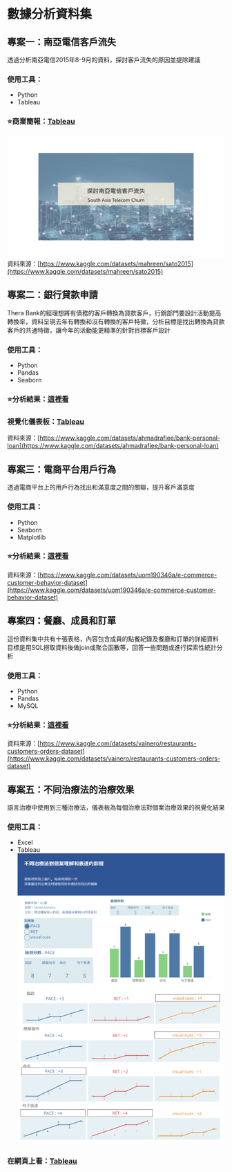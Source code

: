 # 數據分析資料集
## 專案一：南亞電信客戶流失
透過分析南亞電信2015年8-9月的資料，探討客戶流失的原因並提除建議  
### 使用工具：
- Python
- Tableau
### ⭐商業簡報：[Tableau](https://public.tableau.com/app/profile/yii.chen/viz/southasiatelecomchurn/1_1)
![plot](南亞電信客戶流失商業簡報/投影片1.PNG)  
資料來源：[https://www.kaggle.com/datasets/mahreen/sato2015](https://www.kaggle.com/datasets/mahreen/sato2015)  
## 專案二：銀行貸款申請  
Thera Bank的經理想將有債務的客戶轉換為貸款客戶，行銷部門要設計活動提高轉換率，資料呈現去年有轉換和沒有轉換的客戶特徵，分析目標是找出轉換為貸款客戶的共通特徵，讓今年的活動能更精準的針對目標客戶設計  
### 使用工具：
- Python  
- Pandas  
- Seaborn  
### ⭐分析結果：[這裡看](Python-貸款申請.ipynb)  
### 視覺化儀表板：[Tableau](https://public.tableau.com/app/profile/yii.chen/viz/_17539345831840/1)  
資料來源：[https://www.kaggle.com/datasets/ahmadrafiee/bank-personal-loan](https://www.kaggle.com/datasets/ahmadrafiee/bank-personal-loan)  
## 專案三：電商平台用戶行為
透過電商平台上的用戶行為找出和滿意度之間的關聯，提升客戶滿意度  
### 使用工具：
- Python
- Seaborn
- Matplotlib
### ⭐分析結果：[這裡看](Python-電商客戶行為.ipynb)  
資料來源：[https://www.kaggle.com/datasets/uom190346a/e-commerce-customer-behavior-dataset](https://www.kaggle.com/datasets/uom190346a/e-commerce-customer-behavior-dataset)
## 專案四：餐廳、成員和訂單
這份資料集中共有十張表格，內容包含成員的點餐紀錄及餐廳和訂單的詳細資料  
目標是用SQL撈取資料後做join或聚合函數等，回答一些問題或進行探索性統計分析  
### 使用工具：
- Python
- Pandas
- MySQL
### ⭐分析結果：[這裡看](SQL-餐廳、成員和訂單.ipynb)  
資料來源：[https://www.kaggle.com/datasets/vainero/restaurants-customers-orders-dataset](https://www.kaggle.com/datasets/vainero/restaurants-customers-orders-dataset)
## 專案五：不同治療法的治療效果
語言治療中使用到三種治療法，儀表板為每個治療法對個案治療效果的視覺化結果
### 使用工具：
- Excel
- Tableau  
![plot](Tableau-治療法儀表板.png)
### 在網頁上看：[Tableau](https://public.tableau.com/app/profile/yii.chen/viz/interventions_17532390956700/2_2)

